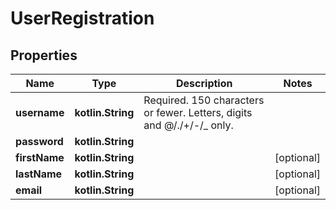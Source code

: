 
# UserRegistration

## Properties
| Name | Type | Description | Notes |
| ------------ | ------------- | ------------- | ------------- |
| **username** | **kotlin.String** | Required. 150 characters or fewer. Letters, digits and @/./+/-/_ only. |  |
| **password** | **kotlin.String** |  |  |
| **firstName** | **kotlin.String** |  |  [optional] |
| **lastName** | **kotlin.String** |  |  [optional] |
| **email** | **kotlin.String** |  |  [optional] |



